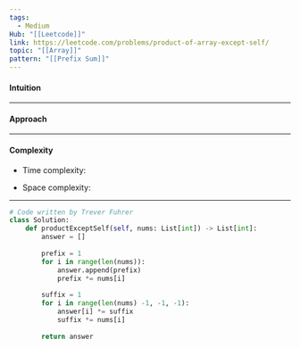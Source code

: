 ```yaml
---
tags:
  - Medium
Hub: "[[Leetcode]]"
link: https://leetcode.com/problems/product-of-array-except-self/
topic: "[[Array]]"
pattern: "[[Prefix Sum]]"
---
```

#### Intuition
<!-- Describe your first thoughts on how to solve this problem. -->

--- 
#### Approach
<!-- Describe your approach to solving the problem. -->

--- 
#### Complexity
- Time complexity:
	<!-- Add your time complexity here, e.g. $$O(n)$$ -->

- Space complexity:
	<!-- Add your space complexity here, e.g. $$O(n)$$ -->

--- 
```python
# Code written by Trever Fuhrer
class Solution:
	def productExceptSelf(self, nums: List[int]) -> List[int]:
		answer = []
		
		prefix = 1
		for i in range(len(nums)):
			answer.append(prefix)
			prefix *= nums[i]
		
		suffix = 1
		for i in range(len(nums) -1, -1, -1):
			answer[i] *= suffix
			suffix *= nums[i]
			
		return answer
```